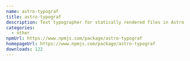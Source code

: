 ```yaml
---
name: astro-typograf
title: astro-typograf
description: Text typographer for statically rendered files in Astro
categories:
  - other
npmUrl: https://www.npmjs.com/package/astro-typograf
homepageUrl: https://www.npmjs.com/package/astro-typograf
downloads: 122
---
```


